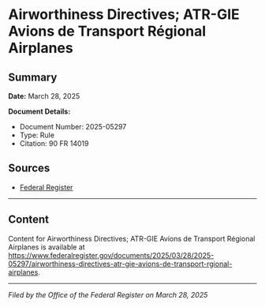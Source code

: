 # Airworthiness Directives; ATR-GIE Avions de Transport Régional Airplanes

## Summary

**Date:** March 28, 2025

**Document Details:**
- Document Number: 2025-05297
- Type: Rule
- Citation: 90 FR 14019

## Sources
- [Federal Register](https://www.federalregister.gov/documents/2025/03/28/2025-05297/airworthiness-directives-atr-gie-avions-de-transport-rgional-airplanes)

---

## Content

Content for Airworthiness Directives; ATR-GIE Avions de Transport Régional Airplanes is available at https://www.federalregister.gov/documents/2025/03/28/2025-05297/airworthiness-directives-atr-gie-avions-de-transport-rgional-airplanes.

---

*Filed by the Office of the Federal Register on March 28, 2025*
